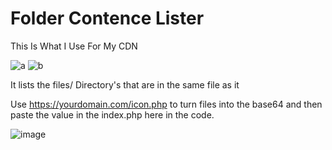 # Folder Contence Lister

This Is What I Use For My CDN

![a](https://user-images.githubusercontent.com/89362919/149576887-accdbd72-cda5-4963-9466-a95b904d710b.PNG)
![b](https://user-images.githubusercontent.com/89362919/149576889-e1c8c5c7-b924-44ee-a4ff-d7ca26b69ca7.PNG)


It lists the files/ Directory's that are in the same file as it

Use https://yourdomain.com/icon.php to turn files into the base64 and then paste the value in the index.php here in the code.

![image](https://user-images.githubusercontent.com/89362919/149577078-1a0dc63e-54f4-42a7-be1f-32bd51be9012.png)
